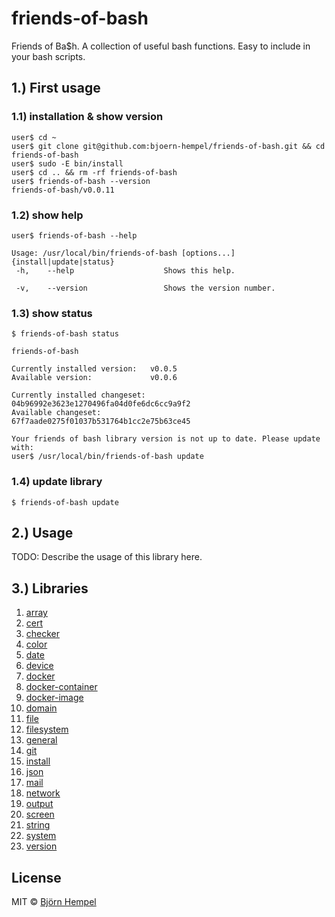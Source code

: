 # friends-of-bash

Friends of Ba$h. A collection of useful bash functions. Easy to include in your bash scripts.

## 1.) First usage

### 1.1) installation & show version

```
user$ cd ~
user$ git clone git@github.com:bjoern-hempel/friends-of-bash.git && cd friends-of-bash
user$ sudo -E bin/install
user$ cd .. && rm -rf friends-of-bash
user$ friends-of-bash --version
friends-of-bash/v0.0.11
```

### 1.2) show help

```
user$ friends-of-bash --help

Usage: /usr/local/bin/friends-of-bash [options...] {install|update|status}
 -h,    --help                    Shows this help.

 -v,    --version                 Shows the version number.

```

### 1.3) show status

```
$ friends-of-bash status

friends-of-bash

Currently installed version:   v0.0.5
Available version:             v0.0.6

Currently installed changeset: 04b96992e3623e1270496fa04d0fe6dc6cc9a9f2
Available changeset:           67f7aade0275f01037b531764b1cc2e75b63ce45

Your friends of bash library version is not up to date. Please update with:
user$ /usr/local/bin/friends-of-bash update
```

### 1.4) update library

```
$ friends-of-bash update
```

## 2.) Usage

TODO: Describe the usage of this library here.

## 3.) Libraries

1. [array](docs/README-ARRAY.md)
2. [cert](docs/README-CERT.md)
3. [checker](docs/README-CHECKER.md)
4. [color](docs/README-COLOR.md)
5. [date](docs/README-DATE.md)
6. [device](docs/README-DEVICE.md)
7. [docker](docs/README-DOCKER.md)
8. [docker-container](docs/README-DOCKER-CONTAINER.md)
9. [docker-image](docs/README-DOCKER-IMAGE.md)
10. [domain](docs/README-DOMAIN.md)
11. [file](docs/README-FILE.md)
12. [filesystem](docs/README-FILESYSTEM.md)
13. [general](docs/README-GENERAL.md)
14. [git](docs/README-GIT.md)
15. [install](docs/README-INSTALL.md)
16. [json](docs/README-JSON.md)
17. [mail](docs/README-MAIL.md)
18. [network](docs/README-NETWORK.md)
19. [output](docs/README-OUTPUT.md)
20. [screen](docs/README-SCREEN.md)
21. [string](docs/README-STRING.md)
22. [system](docs/README-SYSTEM.md)
23. [version](docs/README-VERSION.md)

## License

MIT © [Björn Hempel](https://www.ixno.de)
